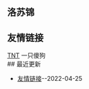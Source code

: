## 洛苏锦
## 友情链接
[TNT](https://space.bilibili.com/476370505)     一只傻狗 <br>## 最近更新
- [友情链接](https://github.com/Brocade233/Blog/issues/1)--2022-04-25
